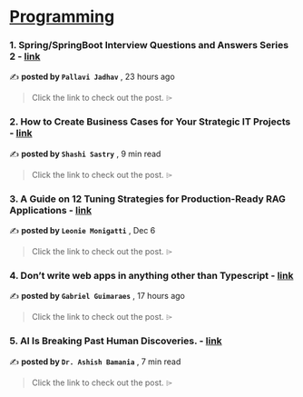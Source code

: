 
<h1><a href=https://medium.com/tag/programming/recommended target="_blank" rel="noopener noreferrer">Programming</a></h1>
<h3>1. Spring/SpringBoot Interview Questions and Answers Series 2 - <a href=https://medium.com/gitconnected/spring-springboot-interview-questions-and-answers-series-2-5d6e75b50d36?source=tag_recommended_feed---------0-84----------programming----------f8a98174_d33c_47e6_8771_9ede3370f8f0------- target="_blank" rel="noopener noreferrer">link</a></h3>

✍️ **posted by `Pallavi Jadhav`** <date> , 23 hours ago</date>

<blockquote>Click the link to check out the post. ⌲</blockquote>

<h3>2. How to Create Business Cases for Your Strategic IT Projects - <a href=https://medium.com/analysts-corner/how-to-create-business-cases-for-your-strategic-it-projects-f28ba666a9a2?source=tag_recommended_feed---------1-107----------programming----------f8a98174_d33c_47e6_8771_9ede3370f8f0------- target="_blank" rel="noopener noreferrer">link</a></h3>

✍️ **posted by `Shashi Sastry`** <date> , 9 min read</date>

<blockquote>Click the link to check out the post. ⌲</blockquote>

<h3>3. A Guide on 12 Tuning Strategies for Production-Ready RAG Applications - <a href=https://medium.com/towards-data-science/a-guide-on-12-tuning-strategies-for-production-ready-rag-applications-7ca646833439?source=tag_recommended_feed---------2-85----------programming----------f8a98174_d33c_47e6_8771_9ede3370f8f0------- target="_blank" rel="noopener noreferrer">link</a></h3>

✍️ **posted by `Leonie Monigatti`** <date> , Dec 6</date>

<blockquote>Click the link to check out the post. ⌲</blockquote>

<h3>4. Don’t write web apps in anything other than Typescript - <a href=https://medium.com/@gablg1/dont-write-web-apps-in-anything-other-than-typescript-6f31ba9d789b?source=tag_recommended_feed---------3-84----------programming----------f8a98174_d33c_47e6_8771_9ede3370f8f0------- target="_blank" rel="noopener noreferrer">link</a></h3>

✍️ **posted by `Gabriel Guimaraes`** <date> , 17 hours ago</date>

<blockquote>Click the link to check out the post. ⌲</blockquote>

<h3>5. AI Is Breaking Past Human Discoveries. - <a href=https://medium.com/gitconnected/ai-is-breaking-past-human-discoveries-4818059affec?source=tag_recommended_feed---------4-107----------programming----------f8a98174_d33c_47e6_8771_9ede3370f8f0------- target="_blank" rel="noopener noreferrer">link</a></h3>

✍️ **posted by `Dr. Ashish Bamania`** <date> , 7 min read</date>

<blockquote>Click the link to check out the post. ⌲</blockquote>

